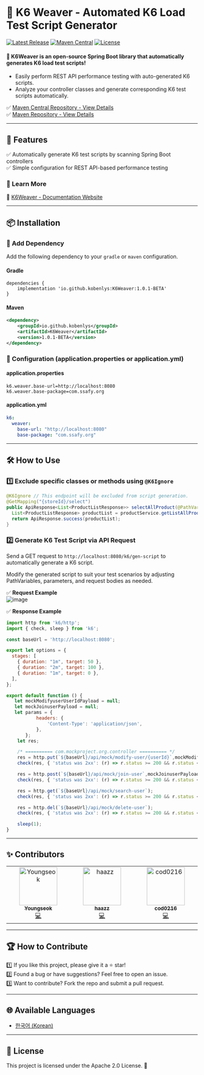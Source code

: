 # 📌 K6 Weaver - Automated K6 Load Test Script Generator
[![Latest Release](https://img.shields.io/github/v/release/kobenlys/K6Weaver)](https://github.com/kobenlys/K6Weaver)
[![Maven Central](https://img.shields.io/maven-central/v/io.github.kobenlys/K6Weaver)](https://central.sonatype.com/artifact/io.github.kobenlys/K6Weaver)
[![License](https://img.shields.io/github/license/kobenlys/K6Weaver)](LICENSE)

#### 🎯 K6Weaver is an open-source Spring Boot library that automatically generates K6 load test scripts!
- Easily perform REST API performance testing with auto-generated K6 scripts.
- Analyze your controller classes and generate corresponding K6 test scripts automatically.

✅ [Maven Central Repository - View Details](https://central.sonatype.com/artifact/io.github.kobenlys/K6Weaver)  
✅ [Maven Repository - View Details](https://mvnrepository.com/artifact/io.github.kobenlys/K6Weaver)  

---

## 🚀 **Features**
✅ Automatically generate K6 test scripts by scanning Spring Boot controllers  
✅ Simple configuration for REST API-based performance testing  

### **🧐 Learn More**
📃 [K6Weaver - Documentation Website](https://k6weaver-docs.vercel.app/)

---

## 📦 **Installation**

### 🔗 Add Dependency
Add the following dependency to your `gradle` or `maven` configuration.

#### **Gradle**
```properties
dependencies {
    implementation 'io.github.kobenlys:K6Weaver:1.0.1-BETA'
}
```

#### **Maven**
```xml
<dependency>
    <groupId>io.github.kobenlys</groupId>
    <artifactId>K6Weaver</artifactId>
    <version>1.0.1-BETA</version>
</dependency>
```

### 🔗 Configuration (application.properties or application.yml)

#### application.properties
```properties
k6.weaver.base-url=http://localhost:8080
k6.weaver.base-package=com.ssafy.org
```

#### application.yml
```yml
k6:
  weaver:
    base-url: "http://localhost:8080"
    base-package: "com.ssafy.org"
```

---

## 🛠️ How to Use

### 1️⃣ Exclude specific classes or methods using `@K6Ignore`
```java
@K6Ignore // This endpoint will be excluded from script generation.
@GetMapping("{storeId}/select")
public ApiResponse<List<ProductListResponse>> selectAllProduct(@PathVariable("storeId") Integer storeId) {
  List<ProductListResponse> productList = productService.getListAllProduct(storeId);
  return ApiResponse.success(productList);
}
```

### 2️⃣ Generate K6 Test Script via API Request
Send a GET request to `http://localhost:8080/k6/gen-script` to automatically generate a K6 script.

Modify the generated script to suit your test scenarios by adjusting PathVariables, parameters, and request bodies as needed.

✅ **Request Example**  
![image](https://github.com/user-attachments/assets/1c9f425a-1bfe-41e9-b42b-d0acd4f4185d)

✅ **Response Example**
```javascript
import http from 'k6/http';
import { check, sleep } from 'k6';

const baseUrl = 'http://localhost:8080';

export let options = {
  stages: [
    { duration: "1m", target: 50 },
    { duration: "2m", target: 100 },
    { duration: "1m", target: 0 },
  ],
};

export default function () {
   let mockModifyuserUserIdPayload = null;
   let mockJoinuserPayload = null;
   let params = {
           headers: {
               'Content-Type': 'application/json',
           },
       };
    let res;

    /* ========== com.mockproject.org.controller ========== */
    res = http.put(`${baseUrl}/api/mock/modify-user/{userId}`,mockModifyuserUserIdPayload, params);
    check(res, { 'status was 2xx': (r) => r.status >= 200 && r.status < 300 });

    res = http.post(`${baseUrl}/api/mock/join-user`,mockJoinuserPayload, params);
    check(res, { 'status was 2xx': (r) => r.status >= 200 && r.status < 300 });

    res = http.get(`${baseUrl}/api/mock/search-user`);
    check(res, { 'status was 2xx': (r) => r.status >= 200 && r.status < 300 });

    res = http.del(`${baseUrl}/api/mock/delete-user`);
    check(res, { 'status was 2xx': (r) => r.status >= 200 && r.status < 300 });

    sleep(1);
}
```

---

## ✨ Contributors
<!-- ALL-CONTRIBUTORS-LIST:START - Do not remove or modify this section -->
<!-- prettier-ignore-start -->
<!-- markdownlint-disable -->
<table>
  <tbody>
    <tr>
      <td align="center" valign="top" width="16.66%"><a href="https://github.com/kobenlys"><img src="https://avatars.githubusercontent.com/u/149328708?v=4?s=100" width="100px;" alt="Youngseok"/><br /><sub><b>Youngseok</b></sub></a><br /><a href="https://github.com/kobenlys/K6Weaver/commits?author=kobenlys" title="Code">💻</a></td>
      <td align="center" valign="top" width="16.66%"><a href="https://github.com/haazz"><img src="https://avatars.githubusercontent.com/u/127824457?v=4?s=100" width="100px;" alt="haazz"/><br /><sub><b>haazz</b></sub></a><br /><a href="https://github.com/kobenlys/K6Weaver/commits?author=haazz" title="Code">💻</a></td>
      <td align="center" valign="top" width="16.66%"><a href="https://github.com/cod0216"><img src="https://avatars.githubusercontent.com/u/83526046?v=4?s=100" width="100px;" alt="cod0216"/><br /><sub><b>cod0216</b></sub></a><br /><a href="https://github.com/kobenlys/K6Weaver/commits?author=cod0216" title="Code">💻</a></td>
    </tr>
  </tbody>
</table>
<!-- markdownlint-restore -->
<!-- prettier-ignore-end -->
<!-- ALL-CONTRIBUTORS-LIST:END -->

---

## 🏆 How to Contribute

1️⃣ If you like this project, please give it a ⭐ star!  
2️⃣ Found a bug or have suggestions? Feel free to open an issue.  
3️⃣ Want to contribute? Fork the repo and submit a pull request.  

---

## 🌐 Available Languages

- [한국어 (Korean)](README_ko.md)

---

## 📄 License
This project is licensed under the Apache 2.0 License. 📝
